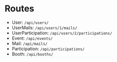 # Routes

+ User: `/api/users/`
+ UserMails: `/api/users/1/mails/`
+ UserParticipation: `/api/users/2/participations/`
+ Event: `/api/events/`
+ Mail: `/api/mails/`
+ Participation: `/api/participations/`
+ Booth: `/api/booths/`